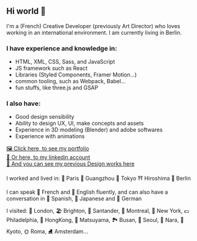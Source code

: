 ## Hi world 👋

I'm a (French) Creative Developer (previously Art Director) who loves working in an international environment. I am currently living in Berlin.

### I have experience and knowledge in: 
 - HTML, XML, CSS, Sass, and JavaScript
 - JS framework such as React
 - Libraries (Styled Components, Framer Motion...)
 - common tooling, such as Webpack, Babel...
 - fun stuffs, like three.js and GSAP

### I also have:  
- Good design sensibility
- Ability to design UX, UI, make concepts and assets
- Experience in 3D modeling (Blender) and adobe softwares
- Experience with animations

[🖼️ Click here, to see my portfolio](https://ludivine-constanti.surge.sh/)  
[📜 Or here, to my linkedin account](https://www.linkedin.com/in/ludivine-constanti/)  
[🎨 And you can see my previous Design works here](https://www.behance.net/Lu-di)  

I worked and lived in: 🥖 Paris 🐼 Guangzhou 🗼 Tokyo ⛩️ Hiroshima 🍻 Berlin  

I can speak 🥐 French and 🥓 English fluently, and can also have a conversation in 🍳 Spanish, 🍙 Japanese and 🥨 German  

I visited: 👸 London, 🏖️ Brighton, 🌊 Santander, 🌳 Montreal, 🗽 New York, 💵 Philadelphia, 🐉 HongKong, 🏰 Matsuyama, 🏞️ Busan, 🥮 Seoul, 🦌 Nara, 🏯 Kyoto, 🌞 Roma, ⛸️ Amsterdam...

<!--
**ludivineConstanti/ludivineConstanti** is a ✨ _special_ ✨ repository because its `README.md` (this file) appears on your GitHub profile.

Here are some ideas to get you started:

- 🔭 I’m currently working on ...
- 🌱 I’m currently learning ...
- 👯 I’m looking to collaborate on ...
- 🤔 I’m looking for help with ...
- 💬 Ask me about ...
- 📫 How to reach me: ...
- 😄 Pronouns: ...
- ⚡ Fun fact: ...
-->
